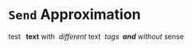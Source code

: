 # `Send` Approximation

test **&nbsp;&nbsp;text** with *&nbsp;different* text *&nbsp;tags **&nbsp;and** without* sense
